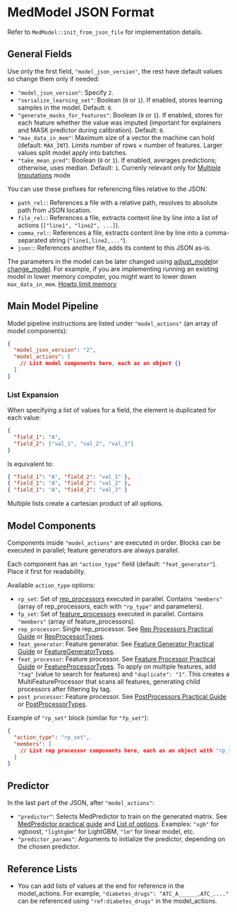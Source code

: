 # MedModel JSON Format

Refer to `MedModel::init_from_json_file` for implementation details.

## General Fields

Use only the first field, `"model_json_version"`, the rest have default values so change them only if needed:

- `"model_json_version"`: Specify `2`.
- `"serialize_learning_set"`: Boolean (`0` or `1`). If enabled, stores learning samples in the model. Default: `0`.
- `"generate_masks_for_features"`: Boolean (`0` or `1`). If enabled, stores for each feature whether the value was imputed (important for explainers and MASK predictor during calibration). Default: `0`.
- `"max_data_in_mem"`: Maximum size of a vector the machine can hold (default: `MAX_INT`). Limits number of rows × number of features. Larger values split model apply into batches.
- `"take_mean_pred"`: Boolean (`0` or `1`). If enabled, averages predictions; otherwise, uses median. Default: `1`. Currenly relevant only for [Multiple Imputations](05.PostProcessors%20Practical%20Guide/MultipleImputations.md) mode

You can use these prefixes for referencing files relative to the JSON:

- `path_rel:`: References a file with a relative path, resolves to absolute path from JSON location.
- `file_rel:`: References a file, extracts content line by line into a list of actions (`["line1", "line2", ...]`).
- `comma_rel:`: References a file, extracts content line by line into a comma-separated string (`"line1,line2,..."`).
- `json:`: References another file, adds its content to this JSON as-is.

The parameters in the model can be later changed using [adjust_model](/Medial%20Tools/adjust_model.html)or [change_model](/Medial%20Tools/change_model).
For example, if you are implementing running an existing model in lower memory computer, you might want to lower down `max_data_in_mem`.
[Howto limit memory](/Medial%20Tools/change_model/How%20to%20limit%20memory%20usage%20in%20predict.html)

## Main Model Pipeline

Model pipeline instructions are listed under `"model_actions"` (an array of model components):

```json
{
  "model_json_version": "2",
  "model_actions": [
    // List model components here, each as an object {}
  ]
}
```

### List Expansion

When specifying a list of values for a field, the element is duplicated for each value:

```json
{
  "field_1": "A",
  "field_2": ["val_1", "val_2", "val_3"]
}
```

Is equivalent to:

```json
{ "field_1": "A", "field_2": "val_1" },
{ "field_1": "A", "field_2": "val_2" },
{ "field_1": "A", "field_2": "val_3" }
```

Multiple lists create a cartesian product of all options.

## Model Components

Components inside `"model_actions"` are executed in order. Blocks can be executed in parallel; feature generators are always parallel.

Each component has an `"action_type"` field (default: `"feat_generator"`). Place it first for readability.

Available `action_type` options:

- `rp_set`: Set of [rep_processors](01.Rep%20Processors%20Practical%20Guide) executed in parallel. Contains `"members"` (array of rep_processors, each with `"rp_type"` and parameters).
- `fp_set`: Set of [feature_processors](03.FeatureProcessor%20practical%20guide) executed in parallel. Contains `"members"` (array of feature_processors).
- `rep_processor`: Single rep_processor. See [Rep Processors Practical Guide](01.Rep%20Processors%20Practical%20Guide) or [RepProcessorTypes](https://Medial-EarlySign.github.io/MR_LIBS/RepProcess_8h.html#a2772b5cb2b32efafbbd8ba9440b9576a).
- `feat_generator`: Feature generator. See [Feature Generator Practical Guide](03.FeatureProcessor%20practical%20guide) or [FeatureGeneratorTypes](https://Medial-EarlySign.github.io/MR_LIBS/FeatureGenerator_8h.html#a109794c7f375415720a0af5dd3132023).
- `feat_processor`: Feature processor. See [Feature Processor Practical Guide](03.FeatureProcessor%20practical%20guide) or [FeatureProcessorTypes](https://Medial-EarlySign.github.io/MR_LIBS/FeatureProcess_8h.html#ae648a97312d7df5b3f5cf01b19887334). To apply on multiple features, add `"tag"` (value to search for features) and `"duplicate": "1"`. This creates a MultiFeatureProcessor that scans all features, generating child processors after filtering by tag.
- `post_processor`: Feature processor. See [PostProcessors Practical Guide](05.PostProcessors%20Practical%20Guide) or [PostProcessorTypes](https://Medial-EarlySign.github.io/MR_LIBS/PostProcessor_8h.html#a1dab070b8206be89206ff19f321a1cfc).

Example of `"rp_set"` block (similar for `"fp_set"`):

```json
{
  "action_type": "rp_set",
  "members": [
    // List rep processor components here, each as an object with "rp_type" field...
  ]
}
```

## Predictor

In the last part of the JSON, after `"model_actions"`:

- `"predictor"`: Selects MedPredictor to train on the generated matrix. See [MedPredictor practical guide](04.MedAlgo%20Library/MedPredictor%20practical%20guide) and [List of options](https://Medial-EarlySign.github.io/MR_LIBS/MedAlgoh.html#ab3f9aacffd8e29e833677299133ac4f0). Examples: `"xgb"` for xgboost, `"lightgbm"` for LightGBM, `"lm"` for linear model, etc.
- `"predictor_params"`: Arguments to initialize the predictor, depending on the chosen predictor.

## Reference Lists

- You can add lists of values at the end for reference in the model_actions. For example, `"diabetes_drugs": "ATC_A______,ATC_...."` can be referenced using `"ref:diabetes_drugs"` in the model_actions.
